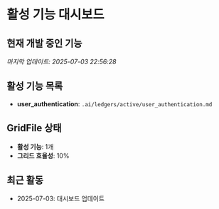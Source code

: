 # 활성 기능 대시보드

## 현재 개발 중인 기능
*마지막 업데이트: 2025-07-03 22:56:28*

## 활성 기능 목록
- **user_authentication**: `.ai/ledgers/active/user_authentication.md`

## GridFile 상태
- **활성 기능**: 1개
- **그리드 효율성**: 10%

## 최근 활동
- 2025-07-03: 대시보드 업데이트
